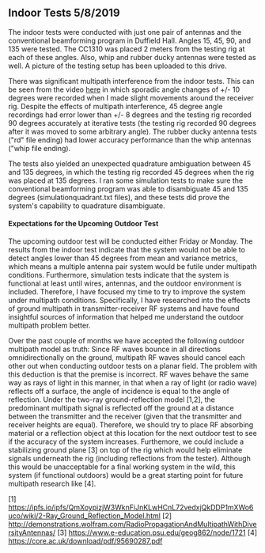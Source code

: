 ## Indoor Tests 5/8/2019

The indoor tests were conducted with just one pair of antennas and the conventional beamforming program in Duffield Hall. Angles 15, 45, 90, and 135 were tested. The CC1310 was placed 2 meters from the testing rig at each of these angles. Also, whip and rubber ducky antennas were tested as well. A picture of the testing setup has been uploaded to this drive. 

There was significant multipath interference from the indoor tests. This can be seen from the video [here](https://www.youtube.com/watch?v=JNJfrPgbPaI) in which sporadic angle changes of +/- 10 degrees were recorded when I made slight movements around the receiver rig. Despite the effects of multipath interference, 45 degree angle recordings had error lower than +/- 8 degrees and the testing rig recorded 90 degrees accurately at iterative tests (the testing rig recorded 90 degrees after it was moved to some arbitrary angle). The rubber ducky antenna tests ("rd" file ending) had lower accuracy performance than the whip antennas ("whip file ending).

The tests also yielded an unexpected quadrature ambiguation between 45 and 135 degrees, in which the testing rig recorded 45 degrees when the rig was placed at 135 degrees. I ran some simulation tests to make sure the conventional beamforming program was able to disambiguate 45 and 135 degrees (simulationquadrant.txt files), and these tests did prove the system's capability to quadrature disambiguate. 

#### Expectations for the Upcoming Outdoor Test

The upcoming outdoor test will be conducted either Friday or Monday. The results from the indoor test indicate that the system would not be able to detect angles lower than 45 degrees from mean and variance metrics, which means a multiple antenna pair system would be futile under multipath conditions. Furthermore, simulation tests indicate that the system is functional at least until wires, antennas, and the outdoor environment is included. Therefore, I have focused my time to try to improve the system under multipath conditions. Specifically, I have researched into the effects of ground multipath in transmitter-receiver RF systems and have found insightful sources of information that helped me understand the outdoor multipath problem better. 

Over the past couple of months we have accepted the following outdoor multipath model as truth: Since RF waves bounce in all directions omnidirectionally on the ground, multipath RF waves should cancel each other out when conducting outdoor tests on a planar field. The problem with this deduction is that the premise is incorrect. RF waves behave the same way as rays of light in this manner, in that when a ray of light (or radio wave) reflects off a surface, the angle of incidence is equal to the angle of reflection. Under the two-ray ground-reflection model [1,2], the predominant multipath signal is reflected off the ground at a distance between the transmitter and the receiver (given that the transmitter and receiver heights are equal). Therefore, we should try to place RF absorbing material or a reflection object at this location for the next outdoor test to see if the accuracy of the system increases. Furthemore, we could include a stabilizing ground plane [3] on top of the rig which would help eliminate signals underneath the rig (including reflections from the tester). Although this would be unacceptable for a final working system in the wild, this system (if functional outdoors) would be a great starting point for future multipath research like [4]. 

[1] https://ipfs.io/ipfs/QmXoypizjW3WknFiJnKLwHCnL72vedxjQkDDP1mXWo6uco/wiki/2-Ray_Ground_Reflection_Model.html
[2] http://demonstrations.wolfram.com/RadioPropagationAndMultipathWithDiversityAntennas/
[3] https://www.e-education.psu.edu/geog862/node/1721
[4] https://core.ac.uk/download/pdf/95690287.pdf

